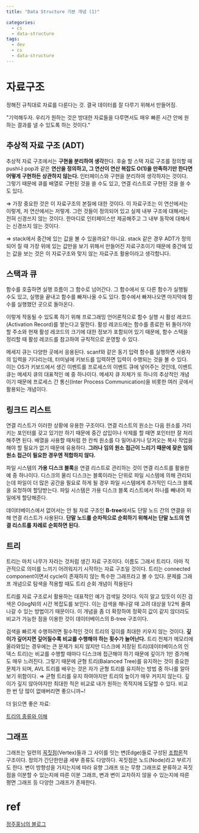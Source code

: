 ```yaml
---
title: "Data Structure 기본 개념 (1)"

categories:
  - cs
  - data-structure
tags:
  - dev
  - cs
  - data-structure
---
```


# 자료구조

정해진 규칙대로 자료를 다룬다는 것. 결국 데이터를 잘 다루기 위해서 만들어짐.

"기억해두자. 우리가 원하는 것은 방대한 자료들을 다루면서도 매우 빠른 시간 안에 원하는 결과를 낼 수 있도록 하는 것이다."

## 추상적 자료 구조 (ADT)

추상적 자료 구조에서는 **구현을 분리하여 생각**한다. 후술 할 스택 자료 구조를 정의할 때 push나 pop과 같은 **연산을 정의하고, 그 연산이 연산 복잡도 O(1)을 만족하기만 한다면 어떻게 구현하든 상관하지 않는다.** 인터페이스와 구현을 분리하여 생각하자는 것이다. 그렇기 때문에 큐를 배열로 구현된 것을 쓸 수도 있고, 연결 리스트로 구현된 것을 쓸 수도 있다.

⇒ 가장 중요한 것은 이 자료구조의 본질에 대한 것이다. 이 자료구조는 이 연산에서는 이렇게, 저 연산에서는 저렇게. 그런 것들이 정의되어 있고 실제 내부 구조에 대해서는 전혀 신경쓰지 않는 것이다. 한마디로 인터페이스만 제공해주고 그 내부 동작에 대해서는 신경쓰지 않는 것이다.

⇒ stack에서 중간에 있는 값을 볼 수 있을까요?
    아니요. stack 같은 경우 ADT가 정의되어 질 때 가장 위에 있는 값만을 보기 위해서 만들어진 자료구조이기 때문에 중간에 있는 값을 보는 것은 이 자료구조와 맞지 않는 자료구조 활용이라고 생각합니다.

## 스택과 큐

함수를 호출하면 실행 흐름이 그 함수로 넘어간다. 그 함수에서 또 다른 함수가 실행될 수도 있고, 실행을 끝내고 함수를 빠져나올 수도 있다. 함수에서 빠져나오면 마지막에 함수를 실행했던 곳으로 돌아온다. 

이렇게 작동될 수 있도록 하기 위해 프로그래밍 언어론적으로 함수 실행 시 활성 레코드(Activation Record)를 쌓는다고 말한다. 활성 레코드에는 함수를 종료한 뒤 돌아가야 할 주소와 현재 활성 레코드의 크기에 대한 정보가 포함되어 있기 때문에, 함수 스택을 정리할 때 활성 레코드를 참고하여 규칙적으로 운영할 수 있다.

메세지 큐는 다양한 곳에서 응용된다. scanf와 같은 동기 입력 함수를 실행하면 사용자의 입력을 기다리는데, 터미널에 키보드를 입력하면 입력이 수행되는 것을 볼 수 있다. 이는 OS가 키보드에서 생긴 이벤트를 프로세스의 이벤트 큐에 넣어주는 것인데, 이벤트 큐는 메세지 큐의 대표적인 예 중 하나이다. 메세지 큐 자체가 또 하나의 추상적인 개념이기 때문에 프로세스 간 통신(Inter Process Communication)을 비롯한 여러 곳에서 활용되는 개념이다.

## 링크드 리스트
연결 리스트가 이러한 상황에 유용한 구조이다. 연결 리스트의 원소는 다음 원소를 가리키는 포인터를 갖고 있기만 하기 때문에 중간 삽입이나 삭제를 할 때면 포인터만 잘 처리해주면 된다. 배열을 사용할 때처럼 한 칸씩 원소를 다 밀어내거나 당겨오는 복사 작업을 해야 할 필요가 없기 때문에 유용하다. **그러나 임의 원소 접근이 느리기 때문에 잦은 임의 원소 접근이 필요한 경우엔 적합하지 않다.**

파일 시스템의 **가용 디스크 블록**을 연결 리스트로 관리하는 것이 연결 리스트를 활용한 예 중 하나이다. 디스크의 물리 디스크는 블록이라는 단위로 파일 시스템에 의해 관리되는데 파일이 더 많은 공간을 필요로 하게 될 경우 파일 시스템에게 추가적인 디스크 블록을 요청하여 할당받는다. 파일 시스템은 가용 디스크 블록 리스트에서 하나를 빼내어 파일에게 할당해준다.

데이터베이스에서 없어서는 안 될 자료 구조인 **B-tree**에서도 단말 노드 간의 연결을 위해 연결 리스트가 사용된다. **단말 노드를 순차적으로 순회하기 위해서는 단말 노드의 연결 리스트를 차례로 순회하면 된다.**

## 트리

트리는 마치 나무가 자라는 것처럼 생긴 자료 구조이다. 이름도 그래서 트리다. 아마 직관적으로 의미를 느끼기 어려워지기 시작하는 자료 구조일 것이다. 트리는 connected component이면서 cycle이 존재하지 않는 특수한 그래프라고 볼 수 있다. 문제를 그래프 개념으로 탐색을 적용할 때도 트리 순회 개념이 적용된다

트리를 자료 구조로서 활용하는 대표적인 예가 검색일 것이다. 익히 알고 있듯이 이진 검색은 O(logN)의 시간 복잡도를 보인다. 이는 검색을 해나갈 때 고려 대상을 1/2씩 줄여나갈 수 있는 방법이기 때문이다. 이 개념을 좀 더 확장하여 정확히 값이 같지 않더라도 비교가 가능한 점을 이용한 것이 데이터베이스의 B-tree 구조이다.

검색을 빠르게 수행하려면 필수적인 것이 트리의 깊이를 최대한 키우지 않는 것이다. **깊이가 깊어지면 깊어질수록 비교를 수행해야 하는 횟수가 늘어난다.** 트리 전체가 메모리에 올라와있는 경우에는 큰 문제가 되지 않지만 디스크에 저장된 트리(데이터베이스의 인덱스 트리)는 비교를 수행할 때마다 디스크에 접근해야 하기 때문에 깊이가 1만 증가해도 매우 느려진다. 그렇기 때문에 균형 트리(Balanced Tree)를 유지하는 것이 중요한 문제가 되며, AVL 트리를 배우는 것은 자가 균형 트리를 유지하는 방법 중 하나를 알아보기 위함이다. ⇒ 균형 트리를 유지 하여야지만 트리의 높이가 매우 커지지 않는다. 깊이가 깊지 않아야지만 최대한 적은 비교로 내가 원하는 목적지에 도달할 수 있다. 비교 한 번 당 많이 없애버리면 좋으니까~!

더 읽으면 좋은 자료:

[트리의 종류와 이해](http://www.secmem.org/blog/2019/05/09/%ED%8A%B8%EB%A6%AC%EC%9D%98-%EC%A2%85%EB%A5%98%EC%99%80-%EC%9D%B4%ED%95%B4/)

## 그래프

그래프는 일련의 [꼭짓점](https://ko.wikipedia.org/wiki/%EA%BC%AD%EC%A7%93%EC%A0%90)(Vertex)들과 그 사이를 잇는 변(Edge)들로 구성된 [조합론](https://ko.wikipedia.org/wiki/%EC%A1%B0%ED%95%A9%EB%A1%A0)적 구조이다. 정의가 간단한만큼 세부 종류도 다양하다. 꼭짓점은 노드(Node)라고 부르기도 한다. 변이 방향성을 가지는지에 따라 유향 그래프 또는 무향 그래프로 분류하고 꼭짓점을 이분할 수 있는지에 따른 이분 그래프, 변과 변이 교차하지 않을 수 있는지에 따른 평면 그래프 등 다양한 그래프가 존재한다.

# ref
[정주홍님의 블로그](https://brunch.co.kr/@toughrogrammer/12)
